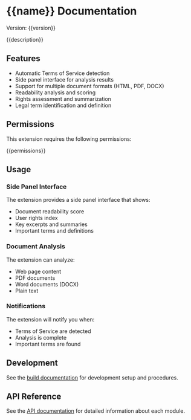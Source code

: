 # {{name}} Documentation

Version: {{version}}

{{description}}

## Features

- Automatic Terms of Service detection
- Side panel interface for analysis results
- Support for multiple document formats (HTML, PDF, DOCX)
- Readability analysis and scoring
- Rights assessment and summarization
- Legal term identification and definition

## Permissions

This extension requires the following permissions:

{{permissions}}

## Usage

### Side Panel Interface

The extension provides a side panel interface that shows:
- Document readability score
- User rights index
- Key excerpts and summaries
- Important terms and definitions

### Document Analysis

The extension can analyze:
- Web page content
- PDF documents
- Word documents (DOCX)
- Plain text

### Notifications

The extension will notify you when:
- Terms of Service are detected
- Analysis is complete
- Important terms are found

## Development

See the [build documentation](./build.md) for development setup and procedures.

## API Reference

See the [API documentation](./api/) for detailed information about each module.
